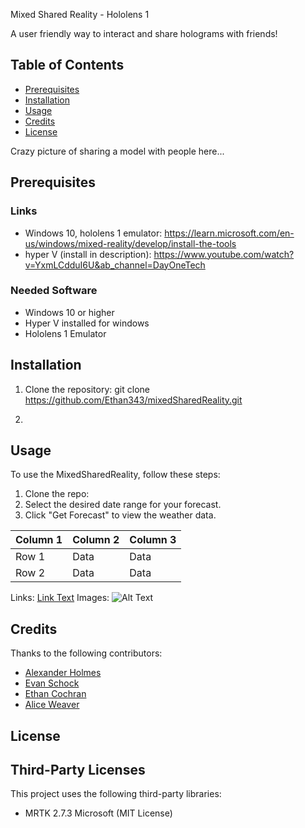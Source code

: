 Mixed Shared Reality - Hololens 1

A user friendly way to interact and share holograms with friends!


## Table of Contents
- [Prerequisites](#Prerequisites)
- [Installation](#installation)
- [Usage](#usage)
- [Credits](#credits)
- [License](#license)


Crazy picture of sharing a model with people here...



## Prerequisites 
### Links
- Windows 10, hololens 1 emulator: https://learn.microsoft.com/en-us/windows/mixed-reality/develop/install-the-tools
- hyper V (install in description): https://www.youtube.com/watch?v=YxmLCdduI6U&ab_channel=DayOneTech

### Needed Software
- Windows 10 or higher
- Hyper V installed for windows
- Hololens 1 Emulator 



## Installation
1. Clone the repository:
  git clone https://github.com/Ethan343/mixedSharedReality.git

2. 



## Usage

To use the MixedSharedReality, follow these steps:

1. Clone the repo: 
2. Select the desired date range for your forecast.
3. Click "Get Forecast" to view the weather data.
 

| Column 1 | Column 2 | Column 3 |
| -------- | -------- | -------- |
| Row 1    | Data     | Data     |
| Row 2    | Data     | Data     |



Links: [Link Text](URL)
Images: ![Alt Text](URL)



## Credits
Thanks to the following contributors:
- [Alexander Holmes](https://github.com/ahalex73)
- [Evan Schock](https://github.com/jsm1744)
- [Ethan Cochran](https://github.com/Ethan343)
- [Alice Weaver](https://github.com/jcweaver01)



## License

## Third-Party Licenses
This project uses the following third-party libraries:
- MRTK 2.7.3 Microsoft (MIT License)

